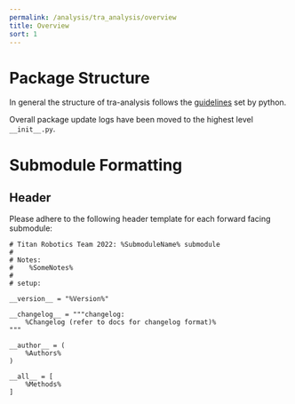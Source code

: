 ```yaml
---
permalink: /analysis/tra_analysis/overview
title: Overview
sort: 1
---
```


# Package Structure

In general the structure of tra-analysis follows the [guidelines](https://docs.python.org/3/tutorial/modules.html#packages) set by python.

Overall package update logs have been moved to the highest level ```__init__.py```.

# Submodule Formatting

## Header

Please adhere to the following header template for each forward facing submodule:

```
# Titan Robotics Team 2022: %SubmoduleName% submodule
# 
# Notes:
#    %SomeNotes%
#
# setup:

__version__ = "%Version%"

__changelog__ = """changelog:
	%Changelog (refer to docs for changelog format)%
"""

__author__ = (
	%Authors%
)

__all__ = [
    %Methods%
]
```